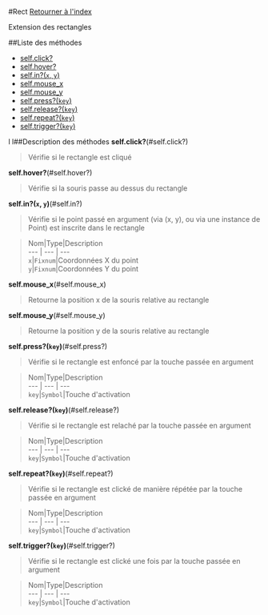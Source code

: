#Rect
[Retourner à l'index](README.md)

Extension des rectangles

##Liste des méthodes
*    [self.click?](#self.click?)
*    [self.hover?](#self.hover?)
*    [self.in?(`x`, `y`)](#self.in?)
*    [self.mouse_x](#self.mouse_x)
*    [self.mouse_y](#self.mouse_y)
*    [self.press?(`key`)](#self.press?)
*    [self.release?(`key`)](#self.release?)
*    [self.repeat?(`key`)](#self.repeat?)
*    [self.trigger?(`key`)](#self.trigger?)

l
l##Description des méthodes
**self.click?**(#self.click?)

> Vérifie si le rectangle est cliqué

  
> 





**self.hover?**(#self.hover?)

> Vérifie si la souris passe au dessus du rectangle

  
> 





**self.in?(`x`, `y`)**(#self.in?)

> Vérifie si le point passé en argument (via (x, y), ou via une instance de Point) est inscrite dans le rectangle

  
> Nom|Type|Description  
--- | --- | ---  
`x`|`Fixnum`|Coordonnées X du point  
`y`|`Fixnum`|Coordonnées Y du point  






**self.mouse_x**(#self.mouse_x)

> Retourne la position x de la souris relative au rectangle

  
> 





**self.mouse_y**(#self.mouse_y)

> Retourne la position y de la souris relative au rectangle

  
> 





**self.press?(`key`)**(#self.press?)

> Vérifie si le rectangle est enfoncé par la touche passée en argument

  
> Nom|Type|Description  
--- | --- | ---  
`key`|`Symbol`|Touche d'activation  






**self.release?(`key`)**(#self.release?)

> Vérifie si le rectangle est relaché par la touche passée en argument

  
> Nom|Type|Description  
--- | --- | ---  
`key`|`Symbol`|Touche d'activation  






**self.repeat?(`key`)**(#self.repeat?)

> Vérifie si le rectangle est clické de manière répétée par la touche passée en argument

  
> Nom|Type|Description  
--- | --- | ---  
`key`|`Symbol`|Touche d'activation  






**self.trigger?(`key`)**(#self.trigger?)

> Vérifie si le rectangle est clické une fois par la touche passée en argument

  
> Nom|Type|Description  
--- | --- | ---  
`key`|`Symbol`|Touche d'activation  






